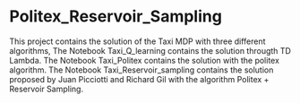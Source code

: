 # Politex_Reservoir_Sampling

This project contains the solution of the Taxi MDP with three different algorithms, The Notebook Taxi_Q_learning contains the solution througth TD Lambda. The Notebook Taxi_Politex contains the solution with the politex algorithm. The Notebook Taxi_Reservoir_sampling contains the solution proposed by Juan Picciotti and Richard Gil with the algorithm Politex + Reservoir Sampling.